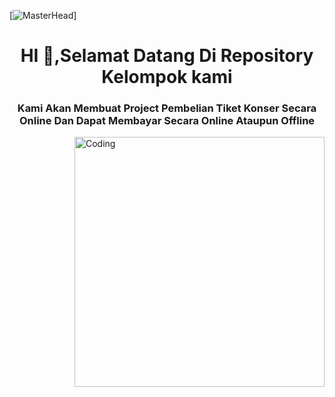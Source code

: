[![MasterHead](https://media.licdn.com/dms/image/C5616AQGassiKBmqhkw/profile-displaybackgroundimage-shrink_200_800/0/1634749417835?e=2147483647&v=beta&t=Ds5mGn84ayJe9yAWuj7_2nEjuFoLSJsQ1OhnHt0Kl7M)]

<h1 align ="center"> HI 👋,Selamat Datang Di Repository Kelompok kami</h1>
<h3 align ="center">Kami Akan Membuat Project Pembelian Tiket Konser Secara Online Dan Dapat Membayar Secara Online Ataupun Offline</h3>

<img align="right" alt="Coding" width="400" src="https://media.tenor.com/lU6jP4hbWLkAAAAC/concert-performing.gif">
